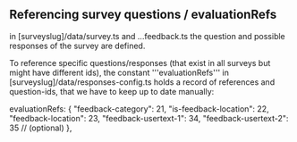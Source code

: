 ## Referencing survey questions / evaluationRefs

in [surveyslug]/data/survey.ts and ...feedback.ts the question and possible responses of the survey are defined.

To reference specific questions/responses (that exist in all surveys but might have different ids), the constant '''evaluationRefs''' in [surveyslug]/data/responses-config.ts holds a record of references and question-ids, that we have to keep up to date manually:

evaluationRefs: {
    "feedback-category": 21,
    "is-feedback-location": 22,
    "feedback-location": 23,
    "feedback-usertext-1": 34,
    "feedback-usertext-2": 35 // (optional)
  },
